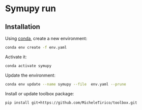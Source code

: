 # Symupy run

## Installation

Using [conda](https://docs.conda.io/en/latest/miniconda.html), create a new environment:

````bash
conda env create -f env.yaml
````

Activate it:
````bash
conda activate symupy
````

Update the environment:
````bash
conda env update --name symupy --file  env.yaml --prune
````

Install or update toolbox package:
````bash
pip install git+https://github.com/MicheleTirico/toolbox.git
````
